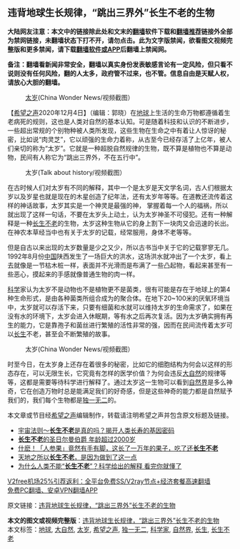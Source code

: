  <h2>违背地球生长规律，“跳出三界外”长生不老的生物</h2> <p class="notice"><b>大陆网友注意：本文中的链接除此处和文末的<a href="https://github.com/bannedbook/fanqiang" >翻墙</a>软件下载和<a href="https://github.com/killgcd/justmysocks/blob/master/README.md">翻墙推荐</a>链接外全部为禁网链接，未翻墙状态下打不开，请勿点击。此为文字版禁闻，欲看图文视频完整版和更多禁闻，请下载<a href="https://github.com/bannedbook/fanqiang">翻墙软件或APP</a>后翻墙上禁闻网。</p><p>备注：翻墙看新闻非常安全，翻墙以真实身份发表敏感言论有一定风险，但只看不说则没有任何风险，翻的人太多，政府管不过来，也不管。信息自由是天赋人权，请放心大胆的翻墙。</b></p>  <div class="entry"> <figure><figcaption><a href="https://www.bannedbook.org/bnews/tag/%e5%a4%aa%e5%b2%81/" class="st_tag internal_tag" rel="tag" title="标签 太岁 下的日志">太岁</a>(China Wonder News/视频截图）</figcaption></figure> <p>【<span class='wp_keywordlink_affiliate'><a href="https://www.soundofhope.org" title="希望之声" target="_blank">希望之声</a></span>2020年12月4日】（编辑：郭晓）在<a href="https://www.bannedbook.org/bnews/tag/%e5%9c%b0%e7%90%83/" class="st_tag internal_tag" rel="tag" title="标签 地球 下的日志">地球</a>上生活的生命万物都遵循着生老病死的规则，这也是人类对自然的基本认知。可是随着科技和认识的不断进步，一些超出常规的个别物种被人类所发现，这些生物在生命之中有着让人惊讶的秘密，比如说“肉灵芝”，它以顽强的生命力着称，从古至今已经存活了上亿年，被人们亲切的称为“太岁”。它就是一种超脱自然规律的生物，既不算是植物也不算是动物，民间有人称它为“跳出三界外，不在五行中”。</p> <figure><figcaption>太岁(Talk about history/视频截图）</figcaption></figure> <p>在古时候人们对太岁有不同的解释，其中一个是太岁是天文学名词，古人们根据太岁以及岁星也就是现在的木星创造了纪年法，还有太岁年等等。在道教还流传着这样的神话故事，太岁其实是一个神灵是最强的神， 掌握着每一个人的福祸，所以就出现了这样一句话，不要在太岁头上动土，认为太岁神圣不可侵犯。还有一种解释是一种<a href="https://www.bannedbook.org/bnews/tag/%e9%95%bf%e7%94%9f%e4%b8%8d%e8%80%81/" class="st_tag internal_tag" rel="tag" title="标签 长生不老 下的日志">长生不老</a>的生物，太岁这种生物从它的身上割下一块肉又会迅速的长出。在神农本草经当中也有关于太岁的记载，经常服用，身体不老等等。</p>  <p>但是自古以来出现的太岁数量是少之又少，所以古书当中关于它的记载寥寥无几。1992年8月份<span class='wp_keywordlink_affiliate'><a href="https://www.bannedbook.org/" title="中国" target="_blank">中国</a></span>陕西发生了一场巨大的洪水，这场洪水就冲出了一个太岁，看上去就像是一节枯木桩一样，表面并不光滑而是布满了一些凸起物，看起来甚至有一些恶心，摸起来的手感就像普通生物的肉一样。</p> <p><span class='wp_keywordlink'><a href="https://www.bannedbook.org/forum11/topic309.html" title="禁片：“科学”的棍子" target="_blank">科学</a></span>家认为太岁不是动物也不是植物更不是菌类，很有可能是存在于地球上的第4种生命形式，是由各种菌类所组合成为的聚合体。在地下20~100米的厌氧环境当中，太岁就可以存活下来，只要有细菌和水就可以维持太岁的生命需求了，如果在没有水的环境下，太岁会进入休眠期，等有水之后再次复活。因为太岁确实拥有再生的能力，它是靠孢子和菌丝进行繁殖的活性非常的强，因而在民间流传着太岁可以<a href="https://www.bannedbook.org/bnews/tag/%E9%95%BF%E7%94%9F/" class="st_tag internal_tag" rel="tag" title="标签 长生 下的日志">长生</a>不老，甚至会不断繁殖的故事。</p>  <figure><figcaption>太岁(China Wonder News/视频截图）</figcaption></figure> <p>时至今日，在太岁身上还存在着很多的秘密，比如它的细胞结构为何会以这样的形态存在，可以无限生长，它究竟有怎样的医学价值？为何会违反<a href="https://www.bannedbook.org/bnews/tag/%e5%a4%a7%e8%87%aa%e7%84%b6/" class="st_tag internal_tag" rel="tag" title="标签 大自然 下的日志">大自然</a>的规律等等，这都是需要等待科学进行解释了。通过太岁这一生物可以看到<a href="https://www.bannedbook.org/bnews/tag/%e8%87%aa%e7%84%b6%e7%95%8c/" class="st_tag internal_tag" rel="tag" title="标签 自然界 下的日志">自然界</a>是多么神奇，它在创造万物时总是能满足我们的好奇感，但是这些神奇的能力都是自然赋予我们的，我们每个生物都是<a href="https://www.bannedbook.org/bnews/tag/%E7%8B%AC%E4%B8%80%E6%97%A0%E4%BA%8C/" class="st_tag internal_tag" rel="tag" title="标签 独一无二 下的日志">独一无二</a>的。</p> <p>本文章或节目经<a href="https://www.bannedbook.org/bnews/tag/%e5%b8%8c%e6%9c%9b%e4%b9%8b%e5%a3%b0/" class="st_tag internal_tag" rel="tag" title="标签 希望之声 下的日志">希望之声</a>编辑制作，转载请注明希望之声并包含原文标题及链接。</p>  <ul class='op-related-articles' title='相关阅读'> <li><a href='https://www.bannedbook.org/bnews/health/20200531/1337189.html' target='_blank'>宇宙法则～<b>长生不老</b>是真的吗？揭开人类长寿的基因密码</a></li> <li><a href='https://www.bannedbook.org/bnews/funmedia/20200324/1299187.html' target='_blank'><b>长生不老</b>的圣日尔曼伯爵 年龄超过2000岁</a></li> <li><a href='https://www.bannedbook.org/bnews/tculture/20200301/1285989.html' target='_blank'>什麽！「人参果」竟然有手有脚，这长了一万年的果子，吃了还<b>长生不老</b></a></li> <li><a href='https://www.bannedbook.org/bnews/comments/20200215/1277093.html' target='_blank'>天地之所以<b>长生不老</b>，是因为做到了这一点</a></li> <li><a href='https://www.bannedbook.org/bnews/health/20191212/1239835.html' target='_blank'>为什么人类不能“<b>长生不老</b>”？科学给出的解释 看完你就懂了</a></li> </ul> <p class="texttj"> <a href="https://www.bannedbook.org/forum23/topic22702.html" target="_blank">V2free机场25%引荐返利：全平台免费SS/V2ray节点+经济套餐高速翻墙</a><br/> <a href="https://github.com/bannedbook/fanqiang/wiki/%E7%A6%81%E9%97%BB%E7%BD%91%E5%AE%89%E5%8D%93%E7%BF%BB%E5%A2%99%E6%96%B0%E9%97%BBAPP" target="_blank">免费PC翻墙、安卓VPN翻墙APP</a></p><p>原文链接：<a class="src_link"  href="https://www.soundofhope.org/post/448855" target="_blank">违背地球生长规律，“跳出三界外”长生不老的生物</a></p><a name='sharetosocial'></a>       <div><b>本文的图文或视频完整版</b>：<a href='https://www.bannedbook.org/bnews/comments/20201205/1442332.html'>违背地球生长规律，“跳出三界外”长生不老的生物</a></div>  </div><!--END ENTRY--> <div class="postfooter"> <div>本文标签：<a href="https://www.bannedbook.org/bnews/tag/%e5%9c%b0%e7%90%83/" rel="tag">地球</a>, <a href="https://www.bannedbook.org/bnews/tag/%e5%a4%a7%e8%87%aa%e7%84%b6/" rel="tag">大自然</a>, <a href="https://www.bannedbook.org/bnews/tag/%e5%a4%aa%e5%b2%81/" rel="tag">太岁</a>, <a href="https://www.bannedbook.org/bnews/tag/%e5%b8%8c%e6%9c%9b%e4%b9%8b%e5%a3%b0/" rel="tag">希望之声</a>, <a href="https://www.bannedbook.org/bnews/tag/%E7%8B%AC%E4%B8%80%E6%97%A0%E4%BA%8C/" rel="tag">独一无二</a>, <a href="https://www.bannedbook.org/bnews/tag/%e7%a7%91%e5%ad%a6%e5%ae%b6/" rel="tag">科学家</a>, <a href="https://www.bannedbook.org/bnews/tag/%e8%87%aa%e7%84%b6%e7%95%8c/" rel="tag">自然界</a>, <a href="https://www.bannedbook.org/bnews/tag/%E9%95%BF%E7%94%9F/" rel="tag">长生</a>, <a href="https://www.bannedbook.org/bnews/tag/%e9%95%bf%e7%94%9f%e4%b8%8d%e8%80%81/" rel="tag">长生不老</a></div>  </div><!--END POSTFOOTER--> 